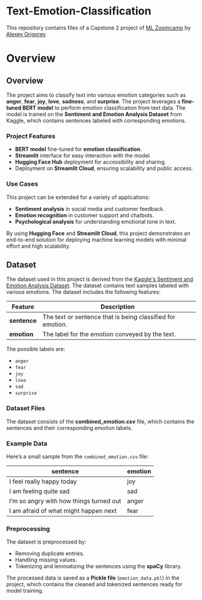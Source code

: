 # Text-Emotion-Classification

This repository contains files of a Capstone 2 project of [ML Zoomcamp](https://github.com/DataTalksClub/machine-learning-zoomcamp) by [Alexey Grigorev](https://github.com/alexeygrigorev)

# Overview

## Overview

The project aims to classify text into various emotion categories such as **anger**, **fear**, **joy**, **love**, **sadness**, and **surprise**. The project leverages a **fine-tuned BERT model** to perform emotion classification from text data. The model is trained on the **Sentiment and Emotion Analysis Dataset** from Kaggle, which contains sentences labeled with corresponding emotions.

### Project Features
- **BERT model** fine-tuned for **emotion classification**.
- **Streamlit** interface for easy interaction with the model.
- **Hugging Face Hub** deployment for accessibility and sharing.
- Deployment on **Streamlit Cloud**, ensuring scalability and public access.

### Use Cases
This project can be extended for a variety of applications:
- **Sentiment analysis** in social media and customer feedback.
- **Emotion recognition** in customer support and chatbots.
- **Psychological analysis** for understanding emotional tone in text.

By using **Hugging Face** and **Streamlit Cloud**, this project demonstrates an end-to-end solution for deploying machine learning models with minimal effort and high scalability.

## Dataset

The dataset used in this project is derived from the [Kaggle's Sentiment and Emotion Analysis Dataset](https://www.kaggle.com/datasets/kushagra3204/sentiment-and-emotion-analysis-dataset). The dataset contains text samples labeled with various emotions. The dataset includes the following features:

| Feature     | Description                                                                 |
|-------------|-----------------------------------------------------------------------------|
| **sentence** | The text or sentence that is being classified for emotion.                  |
| **emotion**  | The label for the emotion conveyed by the text.                              |

The possible labels are: 
- `anger`                                                                    
- `fear`                                                                     
- `joy`                                                                      
- `love`                                                                     
- `sad`                                                                      
- `surprise`   

### Dataset Files
The dataset consists of the **combined_emotion.csv** file, which contains the sentences and their corresponding emotion labels.

### Example Data
Here’s a small sample from the `combined_emotion.csv` file:

| sentence                        | emotion |
|----------------------------------|---------|
| I feel really happy today        | joy     |
| I am feeling quite sad           | sad     |
| I’m so angry with how things turned out | anger |
| I am afraid of what might happen next | fear |

### Preprocessing
The dataset is preprocessed by:
- Removing duplicate entries.
- Handling missing values.
- Tokenizing and lemmatizing the sentences using the **spaCy** library.

The processed data is saved as a **Pickle file** (`emotion_data.pkl`) in the project, which contains the cleaned and tokenized sentences ready for model training.
